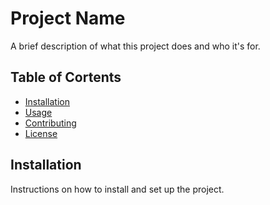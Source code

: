 # Project Name	
A brief description of what this project does and who it's for.	
## Table of Cortents	
- [Installation](#installation)	
- [Usage](#usage)	
- [Contributing](#contributing)	
- [License](#license)	
## Installation	
Instructions on how to install and set up the project.
